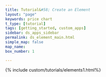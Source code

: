 ```yaml
---
title: Tutorial&#58; Create an Element
layout: "page"
keywords: price chart
t_type: [tutorial]
tags: [getting_started, custom_apps]
sidebar: ds_apps_sidebar
permalink: ds_element_main.html
simple_map: false
map_name:
box_number: 1

---
```

{% include custom/tutorials/elements1.html%}

